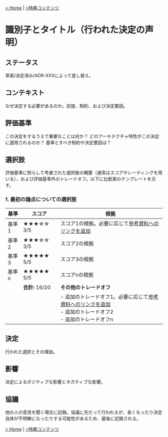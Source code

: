 [> Home](https://github.com/oreilly-japan/communicationpatterns-jp) | [>特典コンテンツ](https://github.com/oreilly-japan/communicationpatterns-jp/blob/master/freebies.md)

# 識別子とタイトル（行われた決定の声明）

## ステータス
草案/決定済み/ADR-XXXによって差し替え。

## コンテキスト
なぜ決定する必要があるのか。前提、制約、および決定要因。

## 評価基準
この決定をするうえで重要なことは何か？
どのアーキテクチャ特性がこの決定に適用されるのか？
基準とすべき制約や決定要因は？

## 選択肢
評価基準に照らして考慮された選択肢の概要（通常はスコアやレーティングを用いる）、および評価基準外のトレードオフ。以下に比較表のテンプレートを示す。

### 1. 最初の論点についての選択肢

| 基準       | スコア                | 根拠                                                                                                                                                                                                               |
| ---------- | ----------------     | ----------------------------------------------------------------------------------------                                                                                             |
| 基準1      | ★★★☆☆ 3/5    | スコア1の根拠。必要に応じて[参考資料へのリンクを追加](https://link-to-reference)                                                                                          
| 基準2      | ★★★☆☆ 3/5    | スコア2の根拠                                                                                                                                                                                                 |
| 基準3      | ★★★★★ 5/5    | スコア3の根拠                                                                                                                                                                                                 |
| 基準n      | ★★★★★ 5/5    | スコアnの根拠                                                                                                                                                                                                 |
|               | **合計:** 16/20 | **その他のトレードオフ**                                                                                                                                                                                |
|               |                          | - 追加のトレードオフ1。必要に応じて[参考資料へのリンクを追加](https://link-to-reference) <br/>- 追加のトレードオフ2 <br/>- 追加のトレードオフn |

## 決定
行われた選択とその理由。

## 影響
決定によるポジティブな影響とネガティブな影響。

## 協議
他の人の意見を聞く場合に記録。協議に先だって行われるが、長くなったり決定自体が不明瞭になったりする可能性があるため、最後に記録される。

[> Home](https://github.com/oreilly-japan/communicationpatterns-jp) | [>特典コンテンツ](https://github.com/oreilly-japan/communicationpatterns-jp/blob/master/freebies.md)
